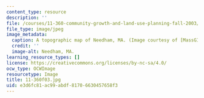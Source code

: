 ```yaml
---
content_type: resource
description: ''
file: /courses/11-360-community-growth-and-land-use-planning-fall-2003/e3d6fc81ac99abdf81706630457658f3_11-360f03.jpg
file_type: image/jpeg
image_metadata:
  caption: A topographic map of Needham, MA. (Image courtesy of [MassGIS](http://www.state.ma.us/mgis/).)
  credit: ''
  image-alt: Needham, MA.
learning_resource_types: []
license: https://creativecommons.org/licenses/by-nc-sa/4.0/
ocw_type: OCWImage
resourcetype: Image
title: 11-360f03.jpg
uid: e3d6fc81-ac99-abdf-8170-6630457658f3
---
```

